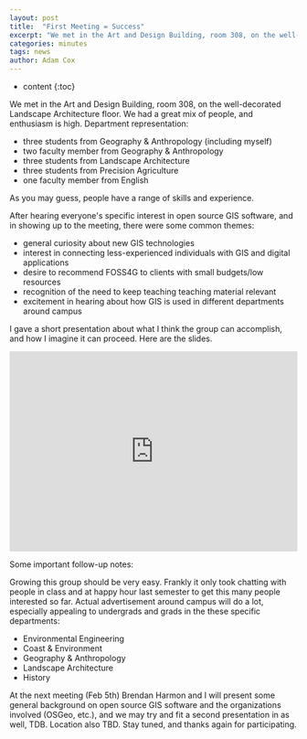 ```yaml
---
layout: post
title:  "First Meeting = Success"
excerpt: "We met in the Art and Design Building, room 308, on the well-decorated Landscape Architecture floor. We had a great mix of people, and enthusiasm is high."
categories: minutes
tags: news
author: Adam Cox
---
```


* content
{:toc}

We met in the Art and Design Building, room 308, on the well-decorated Landscape Architecture floor. We had a great mix of people, and enthusiasm is high. Department representation:

- three students from Geography & Anthropology (including myself)
- two faculty member from Geography & Anthropology
- three students from Landscape Architecture
- three students from Precision Agriculture
- one faculty member from English

As you may guess, people have a range of skills and experience.

After hearing everyone's specific interest in open source GIS software, and in showing up to the meeting, there were some common themes:

- general curiosity about new GIS technologies
- interest in connecting less-experienced individuals with GIS and digital applications
- desire to recommend FOSS4G to clients with small budgets/low resources
- recognition of the need to keep teaching teaching material relevant
- excitement in hearing about how GIS is used in different departments around campus

I gave a short presentation about what I think the group can accomplish, and how I imagine it can proceed. Here are the slides.

<iframe src="https://docs.google.com/presentation/d/e/2PACX-1vRtNIoFBbDv2-xfx8kaJ_wNkFmoJPzWGngaEAhV2KdbCM3Kx2v3CgyZCbifhwuwfHzQcCMD8KfkFmLB/embed?start=false&loop=false&delayms=3000" frameborder="0" width="100%" height="350px" allowfullscreen="true" mozallowfullscreen="true" webkitallowfullscreen="true"></iframe>

Some important follow-up notes:

Growing this group should be very easy. Frankly it only took chatting with people in class and at happy hour last semester to get this many people interested so far. Actual advertisement around campus will do a lot, especially appealing to undergrads and grads in the these specific departments:

- Environmental Engineering
- Coast & Environment
- Geography & Anthropology
- Landscape Architecture
- History

At the next meeting (Feb 5th) Brendan Harmon and I will present some general background on open source GIS software and the organizations involved (OSGeo, etc.), and we may try and fit a second presentation in as well, TDB. Location also TBD. Stay tuned, and thanks again for participating.
